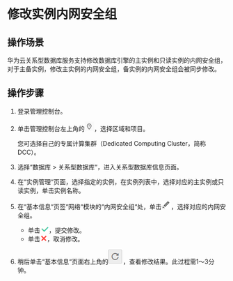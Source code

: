# 修改实例内网安全组<a name="TOPIC_0142028300"></a>

## 操作场景<a name="section36712096194014"></a>

华为云关系型数据库服务支持修改数据库引擎的主实例和只读实例的内网安全组，对于主备实例，修改主实例的内网安全组，备实例的内网安全组会被同步修改。

## 操作步骤<a name="section59386647165940"></a>

1.  登录管理控制台。
2.  单击管理控制台左上角的![](figures/region.png)，选择区域和项目。

    您可选择自己的专属计算集群（Dedicated Computing Cluster，简称DCC）。

3.  选择“数据库  \>  关系型数据库“，进入关系型数据库信息页面。
4.  在“实例管理“页面，选择指定的实例，在实例列表中，选择对应的主实例或只读实例，单击实例名称。
5.  在“基本信息“页签“网络“模块的“内网安全组“处，单击![](figures/modify.png)，选择对应的内网安全组。
    -   单击![](figures/done.png)，提交修改。
    -   单击![](figures/failed.png)，取消修改。

6.  稍后单击“基本信息“页面右上角的![](figures/fresh.png)，查看修改结果。此过程需1～3分钟。

